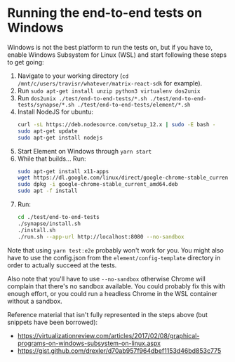 # Running the end-to-end tests on Windows

Windows is not the best platform to run the tests on, but if you have to, enable Windows Subsystem for Linux (WSL)
and start following these steps to get going:

1. Navigate to your working directory (`cd /mnt/c/users/travisr/whatever/matrix-react-sdk` for example).
2. Run `sudo apt-get install unzip python3 virtualenv dos2unix`
3. Run `dos2unix ./test/end-to-end-tests/*.sh ./test/end-to-end-tests/synapse/*.sh ./test/end-to-end-tests/element/*.sh`
4. Install NodeJS for ubuntu: 
   ```bash
   curl -sL https://deb.nodesource.com/setup_12.x | sudo -E bash -
   sudo apt-get update
   sudo apt-get install nodejs
   ```
5. Start Element on Windows through `yarn start`
6. While that builds... Run:
   ```bash
   sudo apt-get install x11-apps
   wget https://dl.google.com/linux/direct/google-chrome-stable_current_amd64.deb
   sudo dpkg -i google-chrome-stable_current_amd64.deb
   sudo apt -f install
   ```
7. Run: 
   ```bash
   cd ./test/end-to-end-tests
   ./synapse/install.sh
   ./install.sh
   ./run.sh --app-url http://localhost:8080 --no-sandbox
   ```

Note that using `yarn test:e2e` probably won't work for you. You might also have to use the config.json from the
`element/config-template` directory in order to actually succeed at the tests.

Also note that you'll have to use `--no-sandbox` otherwise Chrome will complain that there's no sandbox available. You
could probably fix this with enough effort, or you could run a headless Chrome in the WSL container without a sandbox.


Reference material that isn't fully represented in the steps above (but snippets have been borrowed):
* https://virtualizationreview.com/articles/2017/02/08/graphical-programs-on-windows-subsystem-on-linux.aspx
* https://gist.github.com/drexler/d70ab957f964dbef1153d46bd853c775
